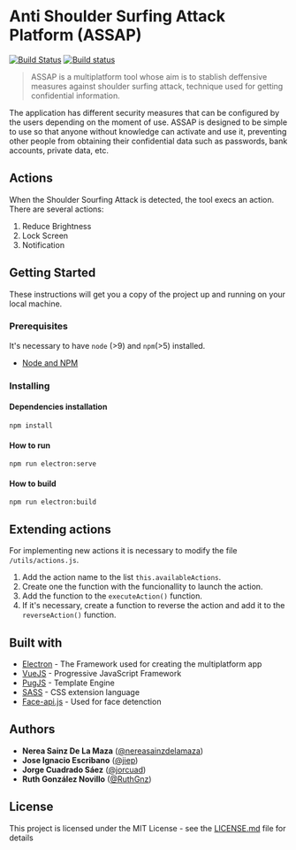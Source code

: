 # Anti Shoulder Surfing Attack Platform (ASSAP)

[![Build Status](https://travis-ci.org/assap-org/assap.svg?branch=master)](https://travis-ci.org/assap-org/assap)
[![Build status](https://ci.appveyor.com/api/projects/status/ui4m9yhav33qrvgs?svg=true)](https://ci.appveyor.com/project/jiep/assap)


> ASSAP is a multiplatform tool whose aim is to stablish deffensive measures against shoulder surfing attack, technique used for getting confidential information.

The application has different security measures that can be configured by the users depending on the moment of use. ASSAP is designed to be simple to use so that anyone without knowledge can activate and use it, preventing other people from obtaining their confidential data such as passwords, bank accounts, private data, etc.

## Actions
When the Shoulder Sourfing Attack is detected, the tool execs an action. There are several actions:

1. Reduce Brightness
2. Lock Screen
3. Notification

## Getting Started

These instructions will get you a copy of the project up and running on your local machine.

### Prerequisites

It's necessary to have `node` (>9) and `npm`(>5) installed.


* [Node and NPM](https://docs.npmjs.com/downloading-and-installing-node-js-and-npm)


### Installing

#### Dependencies installation
```
npm install
```

#### How to run
```
npm run electron:serve
```

#### How to build
```
npm run electron:build
```

## Extending actions

For implementing new actions it is necessary to modify the file `/utils/actions.js`.

1. Add the action name to the list `this.availableActions`.
2. Create one the function with the funcionallity to launch the action.
3. Add the function to the `executeAction()` function.
4. If it's necessary, create a function to reverse the action and add it to the `reverseAction()` function.

## Built with

* [Electron](https://electronjs.org) - The Framework used for creating the multiplatform app
* [VueJS](https://vuejs.org) - Progressive JavaScript Framework
* [PugJS](https://pugjs.org) - Template Engine
* [SASS](https://sass-lang.com) - CSS extension language
* [Face-api.js](https://github.com/justadudewhohacks/face-api.js) - Used for face detenction


## Authors

* **Nerea Sainz De La Maza** ([@nereasainzdelamaza](https://github.com/nereasainzdelamaza))
* **Jose Ignacio Escribano** ([@jiep](https://github.com/jiep))
* **Jorge Cuadrado Sáez** ([@jorcuad](https://github.com/jorcuad))
* **Ruth González Novillo** ([@RuthGnz](https://github.com/RuthGnz))


## License

This project is licensed under the MIT License - see the [LICENSE.md](LICENSE.md) file for details
